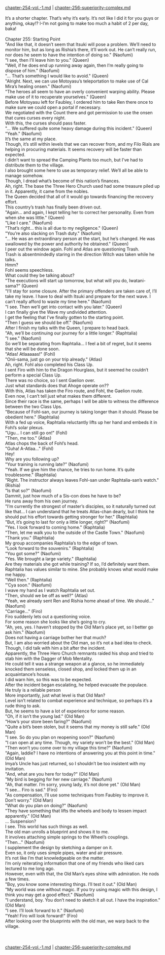 [chapter-254-vol.-1.md](./chapter-254-vol.-1.md) | [chapter-256-superiority-complex.md](./chapter-256-superiority-complex.md) <br/>
<br/>
It’s a shorter chapter. That’s why it’s early. It’s not like I did it for you guys or anything, okay!? I-I’m not going to make too much a habit of 2 per day, baka!<br/>
<br/>
Chapter 255: Starting Point<br/>
"And like that, it doesn’t seem that Itsuki will pose a problem. We’ll need to monitor him, but as long as Rishia’s there, it’ll work out. He can’t really run, nor does he seem to have the intention of doing so." (Naofumi)<br/>
"I see, then I’ll leave him to you." (Queen)<br/>
"Well, if he does end up running away again, then I’m really going to dispose of him." (Naofumi)<br/>
"… That’s something I would like to avoid." (Queen)<br/>
"Alright. Next, we can use Motoyasu’s teleportation to make use of Cal Mira’s healing onsen." (Naofumi)<br/>
"The heroes all seem to have an overly convenient warping ability. Please make use of it to recuperate yourselves." (Queen)<br/>
Before Motoyasu left for Faubley, I ordered him to take Ren there once to make sure we could open a portal if necessary.<br/>
We negotiated with the Count there and got permission to use the onsen that cures curses every night.<br/>
With this, the curses should pass faster.<br/>
"… We suffered quite some heavy damage during this incident." (Queen)<br/>
"Yeah." (Naofumi)<br/>
It’s the same at my place.<br/>
Though, it’s still within levels that we can recover from, and my Filo Rials are helping in procuring materials. It seems recovery will be faster than expected.<br/>
I didn’t want to spread the Camping Plants too much, but I’ve had to distribute them to the village.<br/>
I also brought some here to use as temporary relief. We’ll all be able to manage somehow.<br/>
Though, I dread what’s become of this nation’s finances.<br/>
Ah, right. The base the Three Hero Church used had some treasure piled up in it. Apparently, it came from the nobles.<br/>
The Queen decided that all of it would go towards financing the recovery effort.<br/>
This country’s trash has finally been driven out.<br/>
"Again… and again, I kept telling her to correct her personality. Even from when she was little." (Queen)<br/>
"Like I care." (Naofumi)<br/>
"That’s right… this is all due to my negligence." (Queen)<br/>
"You’re also slacking on Trash duty." (Naofumi)<br/>
"… He was an extraordinary person at the start, but he’s changed. He was swallowed by the power and authority he obtained." (Queen)<br/>
I peer out the window again. Fohl and Atlas are questioning Trash.<br/>
Trash is absentmindedly staring in the direction Witch was taken while he talks.<br/>
Hmm?<br/>
Fohl seems speechless.<br/>
What could they be talking about?<br/>
"The executions will start up tomorrow, but what will you do, Iwatani-sama?" (Queen)<br/>
"I’ll stay for some closure. After the primary offenders are taken care of, I’ll take my leave. I have to deal with Itsuki and prepare for the next wave. I can’t really afford to waste my time here." (Naofumi)<br/>
"I see. Then we’ll get into contact with you later." (Queen)<br/>
I can finally give the Wave my undivided attention.<br/>
I get the feeling that I’ve finally gotten to the starting point.<br/>
"Then I guess we should be off." (Naofumi)<br/>
After I finish my talks with the Queen, I prepare to head back.<br/>
"Ah, we’ll be continuing our journey for a little longer." (Raphtalia)<br/>
"I see." (Naofumi)<br/>
So we’ll be separating from Raphtalia… I feel a bit of regret, but it seems that she will be done soon.<br/>
"Atlas! Atlaaaaas!" (Fohl)<br/>
"Onii-sama, just go on your trip already." (Atlas)<br/>
Ah, right. Fohl also completed his Class Up.<br/>
I sent Firo with him to the Dragon Hourglass, but it seemed he couldn’t perform a special Class Up.<br/>
There was no choice, so I sent Gaelion over.<br/>
Just what standards does that Ahoge operate on??<br/>
With this, Atlas has taken the Firo route, and Fohl, the Gaelion route.<br/>
Even now, I can’t tell just what makes them different.<br/>
Since their race is the same, perhaps I will be able to witness the difference between the two Class Ups.<br/>
"Because of Fohl-san, our journey is taking longer than it should. Please be obedient here." (Raphtalia)<br/>
With a fed up voice, Raphtalia reluctantly lifts up her hand and embeds it in Fohl’s solar plexus.<br/>
"Ugu… I can still go on!" (Fohl)<br/>
"Then, me too." (Atlas)<br/>
Atlas chops the back of Fohl’s head.<br/>
"Guha! A-Atlaa…" (Fohl)<br/>
Hey!<br/>
Why are you following up?<br/>
"Your training is running late?" (Naofumi)<br/>
"Yeah. If we give him the chance, he tries to run home. It’s quite troublesome." (Raphtalia)<br/>
"Right. The instructor always leaves Fohl-san under Raphtalia-san’s watch." (Rishia)<br/>
"Is that so?" (Naofumi)<br/>
Dammit, just how much of a Sis-con does he have to be?<br/>
He runs away from his own journey.<br/>
"I’m currently the strongest of master’s disciples, so it naturally turned out like that… I can understand that he treats Atlas-chan dearly, but I think he should put his effort towards getting stronger for her." (Raphtalia)<br/>
"But, it’s going to last for only a little longer, right?" (Naofumi)<br/>
"Yes. I look forward to coming home." (Raphtalia)<br/>
"Then, let me walk you to the outside of the Castle Town." (Naofumi)<br/>
"Thank you." (Raphtalia)<br/>
My group accompanies Raphtalia’s to the edge of town.<br/>
"Look forward to the souvenirs." (Raphtalia)<br/>
"You got some?" (Naofumi)<br/>
"Yes. We brought a large variety." (Raphtalia)<br/>
Are they materials she got while training? If so, I’d definitely want them.<br/>
Raphtalia has values similar to mine. She probably knows what would make me happy.<br/>
"Well then." (Raphtalia)<br/>
"’Cya soon." (Naofumi)<br/>
I wave my hand as I watch Raphtalia set out.<br/>
"Then, should we be off as well?" (Atlas)<br/>
"Yeah, we already sent Ren and Rishia home ahead of time. We should…" (Naofumi)<br/>
"Carriage…" (Firo)<br/>
Firo suddenly lets out a questioning voice.<br/>
For some reason she looks like she’s going to cry.<br/>
"Ah, yes, yes. I haven’t stopped by the Old Man’s place yet, so I better go ask him." (Naofumi)<br/>
Does not having a carriage bother her that much?<br/>
But, I am also worried about the Old man, so it’s not a bad idea to check.<br/>
Though, I did talk with him a bit after the incident.<br/>
Apparently, the Three Hero Church remnants raided his shop and tried to stab him with the Dagger of Mob Mentality.<br/>
He could tell it was a strange weapon at a glance, so he immediately knocked them senseless, closed shop, and locked them up in an acquaintance’s house.<br/>
I did warn him, so this was to be expected.<br/>
After the incident began escalating, he helped evacuate the populace.<br/>
He truly is a reliable person<br/>
More importantly, just what level is that Old Man?<br/>
Level isn’t related to combat experience and technique, so perhaps it’s a rude thing to ask.<br/>
But, he seems to have a lot of experience for some reason.<br/>
"Oh, if it isn’t the young lad." (Old Man)<br/>
"How’s your store been faring?" (Naofumi)<br/>
"Quite a bit’s been stolen, but it seems that my money is still safe." (Old Man)<br/>
"I see. So do you plan on reopening soon?" (Naofumi)<br/>
"I can open at any time. Though, my variety won’t be the best." (Old Man)<br/>
"Then won’t you come over to my village this time?" (Naofumi)<br/>
"Again, laddie? I have no intentions of answering you at this point in time." (Old Man)<br/>
Imya’s Uncle has just returned, so I shouldn’t be too insistent with my invitation.<br/>
"And, what are you here for today?" (Old Man)<br/>
"My bird is begging for her new carriage." (Naofumi)<br/>
"Ah, that matter. I’m sorry, young lady, it’s not done yet." (Old Man)<br/>
"I see… Firo is sad." (Firo)<br/>
"As compensation, I’ll use some techniques from Faubley to improve it. Don’t worry." (Old Man)<br/>
"What do you plan on doing?" (Naofumi)<br/>
"They have something that lifts the wheels and body to lessen impact apparently." (Old Man)<br/>
… Suspension?<br/>
I see. This world has such things as well.<br/>
The old man unrolls a blueprint and shows it to me.<br/>
It involves attaching simple springs to the Wheel’s couplings.<br/>
"Then…" (Naofumi)<br/>
I supplement the design by sketching a damper on it.<br/>
Even so, it only uses simple pipes, water and air pressure.<br/>
It’s not like I’m that knowledgeable on the matter.<br/>
I’m only reiterating information that one of my friends who liked cars lectured to me long ago.<br/>
However, even with that, the Old Man’s eyes shine with admiration. He nods a few times.<br/>
"Boy, you know some interesting things. I’ll test it out." (Old Man)<br/>
"My world was one without magic. If you try using magic with this design, I think you may get a good effect." (Naofumi)<br/>
"I understand, boy. You don’t need to sketch it all out. I have the inspiration." (Old Man)<br/>
"I see. I’ll look forward to it." (Naofumi)<br/>
"Yeah! Firo will look forward!" (Firo)<br/>
After looking over the blueprints with the old man, we warp back to the village.<br/>
<br/>
<br/> <br/>
[chapter-254-vol.-1.md](./chapter-254-vol.-1.md) | [chapter-256-superiority-complex.md](./chapter-256-superiority-complex.md) <br/>
